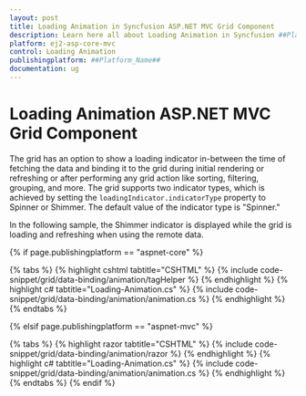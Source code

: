 ```yaml
---
layout: post
title: Loading Animation in Syncfusion ASP.NET MVC Grid Component
description: Learn here all about Loading Animation in Syncfusion ##Platform_Name## Grid component of Syncfusion Essential JS 2 and more.
platform: ej2-asp-core-mvc
control: Loading Animation
publishingplatform: ##Platform_Name##
documentation: ug
---
```


# Loading Animation ASP.NET MVC Grid Component

The grid has an option to show a loading indicator in-between the time of fetching the data and binding it to the grid during initial rendering or refreshing or after performing any grid action like sorting, filtering, grouping, and more. The grid supports two indicator types, which is achieved by setting the `loadingIndicator.indicatorType` property to Spinner or Shimmer. The default value of the indicator type is "Spinner."

In the following sample, the Shimmer indicator is displayed while the grid is loading and refreshing when using the remote data.

{% if page.publishingplatform == "aspnet-core" %}

{% tabs %}
{% highlight cshtml tabtitle="CSHTML" %}
{% include code-snippet/grid/data-binding/animation/tagHelper %}
{% endhighlight %}
{% highlight c# tabtitle="Loading-Animation.cs" %}
{% include code-snippet/grid/data-binding/animation/animation.cs %}
{% endhighlight %}
{% endtabs %}

{% elsif page.publishingplatform == "aspnet-mvc" %}

{% tabs %}
{% highlight razor tabtitle="CSHTML" %}
{% include code-snippet/grid/data-binding/animation/razor %}
{% endhighlight %}
{% highlight c# tabtitle="Loading-Animation.cs" %}
{% include code-snippet/grid/data-binding/animation/animation.cs %}
{% endhighlight %}
{% endtabs %}
{% endif %}

